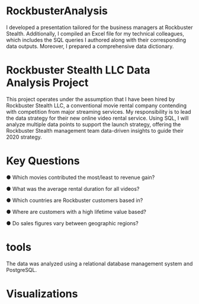 # RockbusterAnalysis
I developed a presentation tailored for the business managers at Rockbuster Stealth. Additionally, I compiled an Excel file for my technical colleagues, which includes the SQL queries I authored along with their corresponding data outputs. Moreover, I prepared a comprehensive data dictionary.

# Rockbuster Stealth LLC Data Analysis Project
This project operates under the assumption that I have been hired by Rockbuster Stealth LLC, a conventional movie rental company contending with competition from major streaming services. My responsibility is to lead the data strategy for their new online video rental service. Using SQL, I will analyze multiple data points to support the launch strategy, offering the Rockbuster Stealth management team data-driven insights to guide their 2020 strategy.

# Key Questions 

● Which movies contributed the most/least to revenue gain?

● What was the average rental duration for all videos?

● Which countries are Rockbuster customers based in?

● Where are customers with a high lifetime value based?

● Do sales figures vary between geographic regions?

# tools 
The data was analyzed using a relational database management system and PostgreSQL.

# Visualizations
